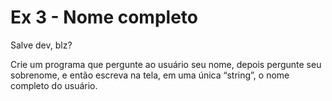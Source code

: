 # Ex 3 - Nome completo

Salve dev, blz?

Crie um programa que pergunte ao usuário seu nome, depois pergunte seu sobrenome, e então escreva na tela, em uma única “string”, o nome completo do usuário.
